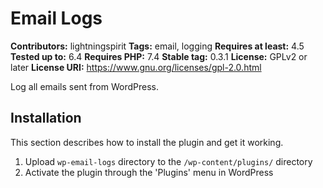 # Email Logs #
**Contributors:** lightningspirit
**Tags:** email, logging
**Requires at least:** 4.5
**Tested up to:** 6.4
**Requires PHP:** 7.4
**Stable tag:** 0.3.1
**License:** GPLv2 or later
**License URI:** https://www.gnu.org/licenses/gpl-2.0.html

Log all emails sent from WordPress.

## Installation ##

This section describes how to install the plugin and get it working.

1. Upload `wp-email-logs` directory to the `/wp-content/plugins/` directory
1. Activate the plugin through the 'Plugins' menu in WordPress
